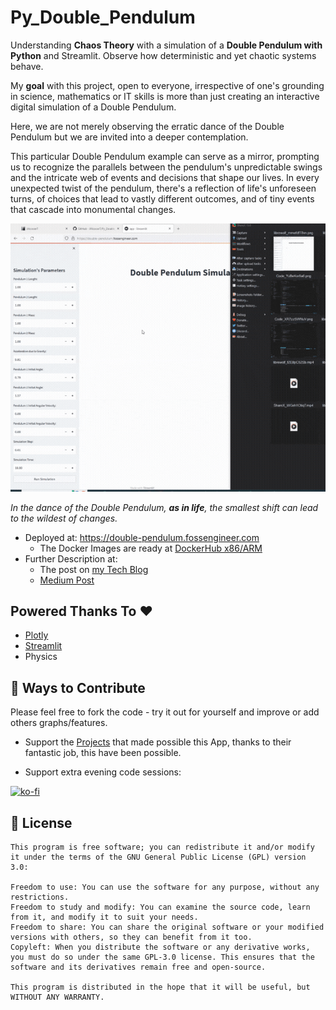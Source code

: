 # Py_Double_Pendulum

Understanding **Chaos Theory** with a simulation of a **Double Pendulum with Python** and Streamlit. Observe how deterministic and yet chaotic systems behave.

My **goal** with this project, open to everyone, irrespective of one's grounding in science, mathematics or IT skills  is more than just creating an interactive digital simulation of a Double Pendulum. 

Here, we are not merely observing the erratic dance of the Double Pendulum but we are invited into a deeper contemplation.

This particular Double Pendulum example can serve as a mirror, prompting us to recognize the parallels between the pendulum's unpredictable swings and the intricate web of events and decisions that shape our lives. In every unexpected twist of the pendulum, there's a reflection of life's unforeseen turns, of choices that lead to vastly different outcomes, and of tiny events that cascade into monumental changes.

![Double Pendulum](Z_Outro/DoublePendulum.gif)

*In the dance of the Double Pendulum, **as in life**, the smallest shift can lead to the wildest of changes.*

* Deployed at: <https://double-pendulum.fossengineer.com>
    * The Docker Images are ready at [DockerHub x86/ARM](https://hub.docker.com/r/fossengineer/double_pendulum)
* Further Description at: 
    *  The post on [my Tech Blog](https://fossengineer.com/chaos-theory-and-the-double-pendulum-with-python)
    *  [Medium Post](https://medium.com/@jalcocert/python-dance-with-chaos-simulating-the-double-pendulum-d45e622da207)

## Powered Thanks To :heart:

* [Plotly](https://github.com/plotly/plotly.py)
* [Streamlit](https://github.com/streamlit/streamlit)
* Physics

## :loudspeaker: Ways to Contribute 

Please feel free to fork the code - try it out for yourself and improve or add others graphs/features.

* Support the [Projects](https://github.com/JAlcocerT/Py_Double_Pendulum#powered-thanks-to-heart) that made possible this App, thanks to their fantastic job, this have been possible.

* Support extra evening code sessions:

[![ko-fi](https://ko-fi.com/img/githubbutton_sm.svg)](https://ko-fi.com/Z8Z1QPGUM)

## :scroll: License

    This program is free software; you can redistribute it and/or modify
    it under the terms of the GNU General Public License (GPL) version 3.0:

    Freedom to use: You can use the software for any purpose, without any restrictions.
    Freedom to study and modify: You can examine the source code, learn from it, and modify it to suit your needs.
    Freedom to share: You can share the original software or your modified versions with others, so they can benefit from it too.
    Copyleft: When you distribute the software or any derivative works, you must do so under the same GPL-3.0 license. This ensures that the software and its derivatives remain free and open-source.

    This program is distributed in the hope that it will be useful, but WITHOUT ANY WARRANTY.